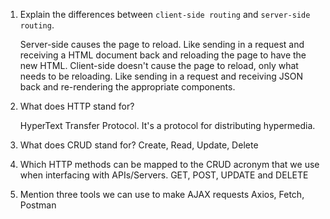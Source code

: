 1.  Explain the differences between `client-side routing` and `server-side routing`.
    
    Server-side causes the page to reload. Like sending in a request and receiving a HTML document back and reloading the page to have the new HTML.
    Client-side doesn't cause the page to reload, only what needs to be reloading. Like sending in a request and receiving JSON back and re-rendering the appropriate components.

1.  What does HTTP stand for?
    
    HyperText Transfer Protocol. It's a protocol for distributing hypermedia.

1.  What does CRUD stand for?
    Create, Read, Update, Delete

1.  Which HTTP methods can be mapped to the CRUD acronym that we use when interfacing with APIs/Servers.
    GET, POST, UPDATE and DELETE

1.  Mention three tools we can use to make AJAX requests
    Axios, Fetch, Postman